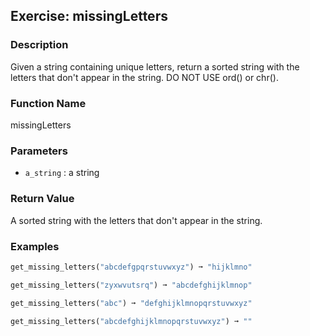 Exercise: missingLetters
----------------------

### Description

Given a string containing unique letters, return a sorted string with the letters that don't appear in the string. DO NOT USE ord() or chr().

### Function Name

missingLetters

### Parameters

* `a_string` : a string

### Return Value

A sorted string with the letters that don't appear in the string.

### Examples

```python
get_missing_letters("abcdefgpqrstuvwxyz") ➞ "hijklmno"

get_missing_letters("zyxwvutsrq") ➞ "abcdefghijklmnop"

get_missing_letters("abc") ➞ "defghijklmnopqrstuvwxyz"

get_missing_letters("abcdefghijklmnopqrstuvwxyz") ➞ ""
```
    
